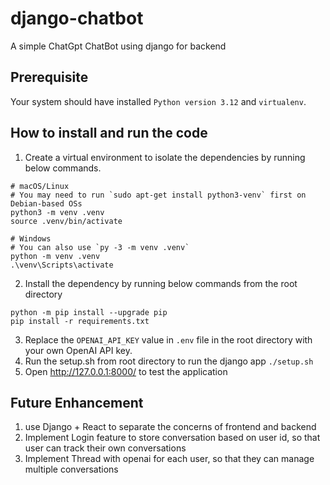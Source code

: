 # django-chatbot
A simple ChatGpt ChatBot using django for backend

## Prerequisite
Your system should have installed ```Python version 3.12``` and ```virtualenv```.

## How to install and run the code
1. Create a virtual environment to isolate the dependencies by running below commands.
```
# macOS/Linux
# You may need to run `sudo apt-get install python3-venv` first on Debian-based OSs
python3 -m venv .venv
source .venv/bin/activate

# Windows
# You can also use `py -3 -m venv .venv`
python -m venv .venv
.\venv\Scripts\activate
```
2. Install the dependency by running below commands from the root directory
```
python -m pip install --upgrade pip
pip install -r requirements.txt
```
3. Replace the ```OPENAI_API_KEY``` value in ```.env``` file in the root directory with your own OpenAI API key.  
4. Run the setup.sh from root directory to run the django app
```./setup.sh```
5. Open http://127.0.0.1:8000/ to test the application

## Future Enhancement
1. use Django + React to separate the concerns of frontend and backend
2. Implement Login feature to store conversation based on user id, so that user can track their own conversations
3. Implement Thread with openai for each user, so that they can manage multiple conversations
